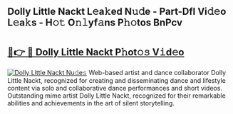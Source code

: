 ## Dolly Little Nackt L𝚎a𝚔ed N𝚞𝚍e - Part-DfI Vi𝚍𝚎o L𝚎a𝚔s - H𝚘𝚝 O𝚗𝚕yf𝚊ns P𝚑𝚘tos BnPcv

# <h2><a href="http://kf823a.oniu.top/?m=Dolly+Little+Nackt">🔗👉 🔴 Dolly Little Nackt P𝚑ot𝚘𝚜 V𝚒d𝚎o</a></h2>

[![Dolly Little Nackt Nu𝚍e𝚜](https://i.imgur.com/0qMVB7G.gif)](http://kf823a.oniu.top/?m=Dolly+Little+Nackt)
Web-based artist and dance collaborator Dolly Little Nackt, recognized for creating and disseminating dance and lifestyle content via solo and collaborative dance performances and short videos. Outstanding mime artist Dolly Little Nackt, recognized for their remarkable abilities and achievements in the art of silent storytelling.  
